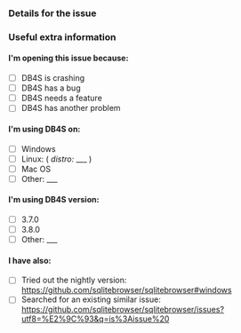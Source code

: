 ### Details for the issue

<!--

Thanks for coming here to report an issue. :)

Please describe it in this section, fill out the correct check boxes
below with an "x", then click the "Submit new issue" button at the bottom

-->



### Useful extra information

<!-- The info below often helps, please fill it out if you're able to. :) -->

#### I'm opening this issue because:

- [ ] DB4S is crashing
- [ ] DB4S has a bug
- [ ] DB4S needs a feature
- [ ] DB4S has another problem

#### I'm using DB4S on:

- [ ] Windows
- [ ] Linux: ( _distro:_ ___ )
- [ ] Mac OS
- [ ] Other: ___

#### I'm using DB4S version:

- [ ] 3.7.0
- [ ] 3.8.0
- [ ] Other: ___

#### I have also:

- [ ] Tried out the nightly version: https://github.com/sqlitebrowser/sqlitebrowser#windows
- [ ] Searched for an existing similar issue: https://github.com/sqlitebrowser/sqlitebrowser/issues?utf8=%E2%9C%93&q=is%3Aissue%20
